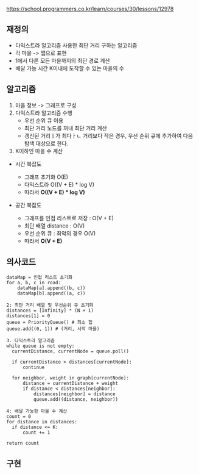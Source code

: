 https://school.programmers.co.kr/learn/courses/30/lessons/12978

## 재정의
- 다익스트라 알고리즘 사용한 최단 거리 구하는 알고리즘
- 각 마을 -> 맵으로 표현
- 1에서 다른 모든 마을까지의 최단 경로 계산
- 배달 가능 시간 K이내에 도착할 수 있는 마을의 수

  
## 알고리즘
1. 마을 정보 -> 그래프로 구성
2. 다익스트라 알고리즘 수행
   - 우선 순위 큐 이용
   - 최단 거리 노드를 꺼내 최단 거리 계산
   - 갱신된 거리ㅣ가 최다ㅏㄴ 거리보다 작은 경우, 우선 순위 큐에 추가하여 다음 탐색 대상으로 한다.
4. K이하인 마을 수 계산



- 시간 복잡도
  - 그래프 초기화 O(E)
  - 다익스트라 O((V + E) * log V)
  - 따라서 **O((V + E) * log V)**

- 공간 복잡도
  - 그래프를 인접 리스트로 저장 : O(V + E)
  - 최단 배열 distance : O(V)
  - 우선 순위 큐 : 최악의 경우 O(V)
  - 따라서 **O(V + E)**


## 의사코드
```
dataMap = 인접 리스트 초기화
for a, b, c in road:
    dataMap[a].append((b, c))
    dataMap[b].append((a, c))

2: 최단 거리 배열 및 우선순위 큐 초기화
distances = [Infinity] * (N + 1)
distances[1] = 0
queue = PriorityQueue() # 최소 힙
queue.add((0, 1)) # (거리, 시작 마을)

3. 다익스트라 알고리즘
while queue is not empty:
  currentDistance, currentNode = queue.poll()
  
  if currentDistance > distances[currentNode]:
      continue
  
  for neighbor, weight in graph[currentNode]:
      distance = currentDistance + weight
      if distance < distances[neighbor]:
          distances[neighbor] = distance
          queue.add((distance, neighbor))

4: 배달 가능한 마을 수 계산
count = 0
for distance in distances:
  if distance <= K:
      count += 1
      
return count
```

## 구현
